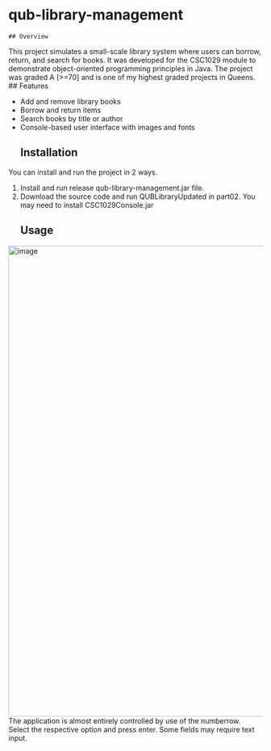 # qub-library-management
    ## Overview
This project simulates a small-scale library system where users can borrow, return, and search for books. It was developed for the CSC1029 module to demonstrate object-oriented programming principles in Java.
The project was graded A [>=70] and is one of my highest graded projects in Queens.
    ## Features
- Add and remove library books
- Borrow and return items
- Search books by title or author
- Console-based user interface with images and fonts
    ## Installation
You can install and run the project in 2 ways.
1. Install and run release qub-library-management.jar file.
2. Download the source code and run QUBLibraryUpdated in part02.
You may need to install CSC1029Console.jar
    ## Usage
<img width="986" height="932" alt="image" src="https://github.com/user-attachments/assets/a6a12743-1e53-4f55-8510-a205d948bbdb" />
The application is almost entirely controlled by use of the numberrow. Select the respective option and press enter. Some fields may require text input.
